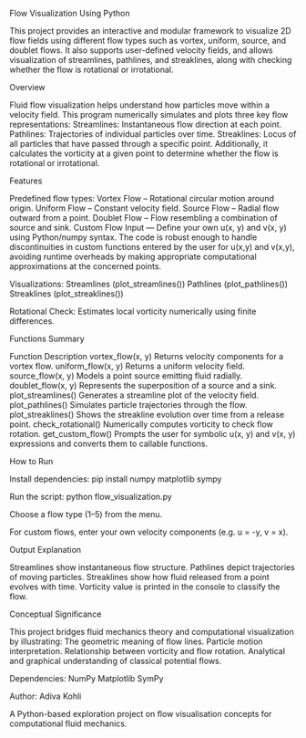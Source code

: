 Flow Visualization Using Python

This project provides an interactive and modular framework to visualize 2D flow fields using different flow
types such as vortex, uniform, source, and doublet flows. It also supports user-defined velocity fields, 
and allows visualization of streamlines, pathlines, and streaklines, along with checking whether the flow
is rotational or irrotational.

Overview

Fluid flow visualization helps understand how particles move within a velocity field.
This program numerically simulates and plots three key flow representations:
Streamlines: Instantaneous flow direction at each point.
Pathlines: Trajectories of individual particles over time.
Streaklines: Locus of all particles that have passed through a specific point.
Additionally, it calculates the vorticity at a given point to determine whether the flow is rotational or
irrotational.

Features

Predefined flow types:
Vortex Flow – Rotational circular motion around origin.
Uniform Flow – Constant velocity field.
Source Flow – Radial flow outward from a point.
Doublet Flow – Flow resembling a combination of source and sink.
Custom Flow Input — Define your own u(x, y) and v(x, y) using Python/numpy syntax.
The code is robust enough to handle discontinuities in custom functions entered by the user for u(x,y) and
v(x,y), avoiding runtime overheads by making appropriate computational approximations at the concerned points.

Visualizations:
Streamlines (plot_streamlines())
Pathlines (plot_pathlines())
Streaklines (plot_streaklines())

Rotational Check: Estimates local vorticity numerically using finite differences.

Functions Summary

Function	        Description
vortex_flow(x, y)	Returns velocity components for a vortex flow.
uniform_flow(x, y)	Returns a uniform velocity field.
source_flow(x, y)	Models a point source emitting fluid radially.
doublet_flow(x, y)	Represents the superposition of a source and a sink.
plot_streamlines()	Generates a streamline plot of the velocity field.
plot_pathlines()	Simulates particle trajectories through the flow.
plot_streaklines()	Shows the streakline evolution over time from a release point.
check_rotational()	Numerically computes vorticity to check flow rotation.
get_custom_flow()	Prompts the user for symbolic u(x, y) and v(x, y) expressions and converts them to callable functions.

How to Run

Install dependencies:
pip install numpy matplotlib sympy

Run the script:
python flow_visualization.py

Choose a flow type (1–5) from the menu.

For custom flows, enter your own velocity components (e.g. u = -y, v = x).

Output Explanation

Streamlines show instantaneous flow structure.
Pathlines depict trajectories of moving particles.
Streaklines show how fluid released from a point evolves with time.
Vorticity value is printed in the console to classify the flow.

Conceptual Significance

This project bridges fluid mechanics theory and computational visualization by illustrating:
The geometric meaning of flow lines.
Particle motion interpretation.
Relationship between vorticity and flow rotation.
Analytical and graphical understanding of classical potential flows.

Dependencies:
NumPy
Matplotlib
SymPy

Author: 
Adiva Kohli

A Python-based exploration project on flow visualisation concepts for computational fluid mechanics.

